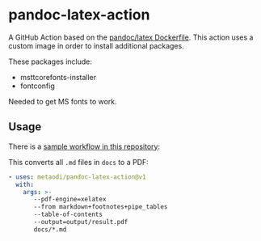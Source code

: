 # pandoc-latex-action

A GitHub Action based on the [pandoc/latex Dockerfile](https://github.com/pandoc/dockerfiles).
This action uses a custom image in order to install additional packages.

These packages include:
- msttcorefonts-installer
- fontconfig

Needed to get MS fonts to work.

## Usage

There is a [sample workflow in this repository](https://github.com/metaodi/pandoc-latex-action/blob/main/.github/workflows/documentation.yml):

This converts all `.md` files in `docs` to a PDF:

```yaml
- uses: metaodi/pandoc-latex-action@v1
  with:
    args: >-
       --pdf-engine=xelatex
       --from markdown+footnotes+pipe_tables
       --table-of-contents 
       --output=output/result.pdf
       docs/*.md
```

